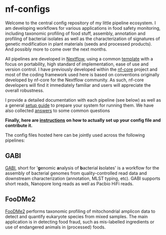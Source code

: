 # nf-configs

Welcome to the central config repository of my little pipeline ecosystem. I am developing workflows for various applications in food safety monitoring, including taxonomic profiling of food stuff, assembly, annotation and profiling of bacterial isolates as well as the characterization of signatures of genetic modification in plant materials (seeds and processed products). And possibly more to come over the next months.

All pipelines are developed in [Nextflow](https://nextflow.io/), using a common [template](https://github.com/marchoeppner/nf-template) with a focus on portability, high standard of implementation, ease of use and version control. I have previously developed within the [nf-core](https://github.com/nf-core) project and most of the coding framework used here is based on conventions originally developed by nf-core for the Nextflow community. As such, nf-core developers will find it immediately familiar and users will appreciate the overall robustness.

I provide a detailed documentation with each pipeline (see below) as well as a general [setup guide](doc/installation.md) to prepare your system for running them. We have also collected [answers](doc/faq.md) to some common questions

**Finally, here are [instructions](doc/config.md) on how to actually set up your config file and contribute it.**

The config files hosted here can be jointly used across the following pipelines:

## GABI 

[GABI](https://github.com/marchoeppner/gabi), short for '**g**enomic **a**nalysis of **b**acterial **i**solates' is a workflow for the assembly of bacterial genomes from quality-controlled read data and downstream characterization (annotation, MLST typing, etc). GABI supports short reads, Nanopore long reads as well as Pacbio HiFi reads. 

## FooDMe2

[FooDMe2](https://github.com/bio-raum/FooDMe2) performs taxonomic profiling of mitochondrial amplicon data to detect and quantify eukaryote species from mixed samples. The main application is in detecting food fraud, such as mis-labelled ingredients or use of endangered animals in (processed) foods. 


